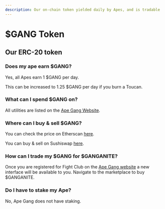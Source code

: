 ```yaml
---
description: Our on-chain token yielded daily by Apes, and is tradable for Ethereum
---
```


# $GANG Token

## Our ERC-20 token

### Does my ape earn $GANG?

Yes, all Apes earn 1 $GANG per day.

This can be increased to 1.25 $GANG per day if you burn a Toucan.

### What can I spend $GANG on?

All utilities are listed on the [Ape Gang Website](https://apegang.art/utilities).

### Where can I buy & sell $GANG?

You can check the price on Etherscan [here](https://etherscan.io/dex/sushiswap/0xaad85cb5e0d48ff9fc6e64db64315864ef2a1ca7).

You can buy & sell on Sushiswap [here](https://app.sushi.com/swap?inputCurrency=0xB73758FE1dc58Ac2A255a2950a3Fdd84DA656b84\&outputCurrency=ETH\&chainId=1).

### How can I trade my $GANG for $GANGANITE?

Once you are registered for Fight Club on the [Ape Gang website](https://apegang.art/) a new interface will be available to you. Navigate to the marketplace to buy $GANGANITE.

### Do I have to stake my Ape?

No, Ape Gang does not have staking.
